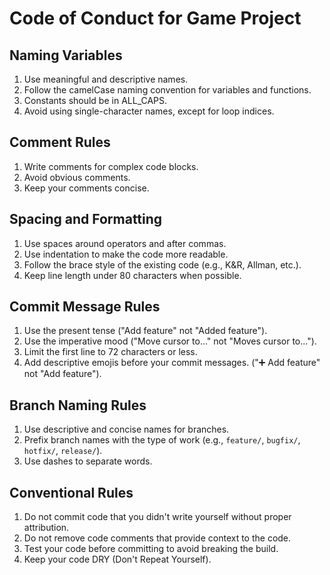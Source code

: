 # Code of Conduct for Game Project

## Naming Variables

1. Use meaningful and descriptive names.
2. Follow the camelCase naming convention for variables and functions.
3. Constants should be in ALL_CAPS.
4. Avoid using single-character names, except for loop indices.

## Comment Rules

1. Write comments for complex code blocks.
2. Avoid obvious comments.
3. Keep your comments concise.

## Spacing and Formatting

1. Use spaces around operators and after commas.
2. Use indentation to make the code more readable.
3. Follow the brace style of the existing code (e.g., K&R, Allman, etc.).
4. Keep line length under 80 characters when possible.

## Commit Message Rules

1. Use the present tense ("Add feature" not "Added feature").
2. Use the imperative mood ("Move cursor to..." not "Moves cursor to...").
3. Limit the first line to 72 characters or less.
4. Add descriptive emojis before your commit messages. ("➕ Add feature" not "Add feature").

## Branch Naming Rules

1. Use descriptive and concise names for branches.
2. Prefix branch names with the type of work (e.g., `feature/`, `bugfix/`, `hotfix/`, `release/`).
3. Use dashes to separate words.

## Conventional Rules

1. Do not commit code that you didn't write yourself without proper attribution.
2. Do not remove code comments that provide context to the code.
3. Test your code before committing to avoid breaking the build.
4. Keep your code DRY (Don't Repeat Yourself).
